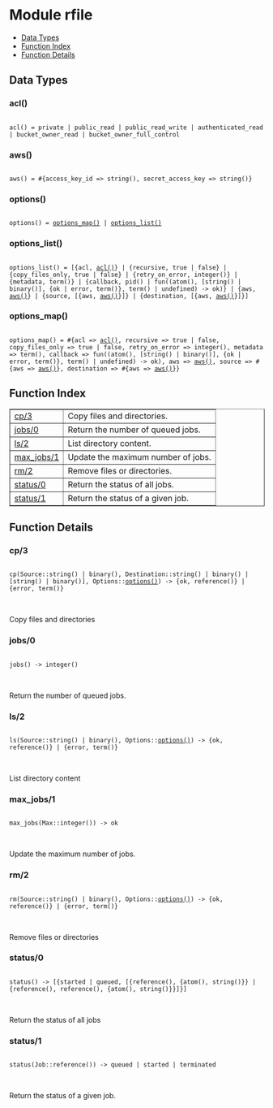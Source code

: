 

# Module rfile #
* [Data Types](#types)
* [Function Index](#index)
* [Function Details](#functions)

<a name="types"></a>

## Data Types ##




### <a name="type-acl">acl()</a> ###


<pre><code>
acl() = private | public_read | public_read_write | authenticated_read | bucket_owner_read | bucket_owner_full_control
</code></pre>




### <a name="type-aws">aws()</a> ###


<pre><code>
aws() = #{access_key_id =&gt; string(), secret_access_key =&gt; string()}
</code></pre>




### <a name="type-options">options()</a> ###


<pre><code>
options() = <a href="#type-options_map">options_map()</a> | <a href="#type-options_list">options_list()</a>
</code></pre>




### <a name="type-options_list">options_list()</a> ###


<pre><code>
options_list() = [{acl, <a href="#type-acl">acl()</a>} | {recursive, true | false} | {copy_files_only, true | false} | {retry_on_error, integer()} | {metadata, term()} | {callback, pid() | fun((atom(), [string() | binary()], {ok | error, term()}, term() | undefined) -&gt; ok)} | {aws, <a href="#type-aws">aws()</a>} | {source, [{aws, <a href="#type-aws">aws()</a>}]} | {destination, [{aws, <a href="#type-aws">aws()</a>}]}]
</code></pre>




### <a name="type-options_map">options_map()</a> ###


<pre><code>
options_map() = #{acl =&gt; <a href="#type-acl">acl()</a>, recursive =&gt; true | false, copy_files_only =&gt; true | false, retry_on_error =&gt; integer(), metadata =&gt; term(), callback =&gt; fun((atom(), [string() | binary()], {ok | error, term()}, term() | undefined) -&gt; ok), aws =&gt; <a href="#type-aws">aws()</a>, source =&gt; #{aws =&gt; <a href="#type-aws">aws()</a>}, destination =&gt; #{aws =&gt; <a href="#type-aws">aws()</a>}}
</code></pre>

<a name="index"></a>

## Function Index ##


<table width="100%" border="1" cellspacing="0" cellpadding="2" summary="function index"><tr><td valign="top"><a href="#cp-3">cp/3</a></td><td>
Copy files and directories.</td></tr><tr><td valign="top"><a href="#jobs-0">jobs/0</a></td><td>
Return the number of queued jobs.</td></tr><tr><td valign="top"><a href="#ls-2">ls/2</a></td><td>
List directory content.</td></tr><tr><td valign="top"><a href="#max_jobs-1">max_jobs/1</a></td><td>
Update the maximum number of jobs.</td></tr><tr><td valign="top"><a href="#rm-2">rm/2</a></td><td>
Remove files or directories.</td></tr><tr><td valign="top"><a href="#status-0">status/0</a></td><td>
Return the status of all jobs.</td></tr><tr><td valign="top"><a href="#status-1">status/1</a></td><td>
Return the status of a given job.</td></tr></table>


<a name="functions"></a>

## Function Details ##

<a name="cp-3"></a>

### cp/3 ###

<pre><code>
cp(Source::string() | binary(), Destination::string() | binary() | [string() | binary()], Options::<a href="#type-options">options()</a>) -&gt; {ok, reference()} | {error, term()}
</code></pre>
<br />

Copy files and directories

<a name="jobs-0"></a>

### jobs/0 ###

<pre><code>
jobs() -&gt; integer()
</code></pre>
<br />

Return the number of queued jobs.

<a name="ls-2"></a>

### ls/2 ###

<pre><code>
ls(Source::string() | binary(), Options::<a href="#type-options">options()</a>) -&gt; {ok, reference()} | {error, term()}
</code></pre>
<br />

List directory content

<a name="max_jobs-1"></a>

### max_jobs/1 ###

<pre><code>
max_jobs(Max::integer()) -&gt; ok
</code></pre>
<br />

Update the maximum number of jobs.

<a name="rm-2"></a>

### rm/2 ###

<pre><code>
rm(Source::string() | binary(), Options::<a href="#type-options">options()</a>) -&gt; {ok, reference()} | {error, term()}
</code></pre>
<br />

Remove files or directories

<a name="status-0"></a>

### status/0 ###

<pre><code>
status() -&gt; [{started | queued, [{reference(), {atom(), string()}} | {reference(), reference(), {atom(), string()}}]}]
</code></pre>
<br />

Return the status of all jobs

<a name="status-1"></a>

### status/1 ###

<pre><code>
status(Job::reference()) -&gt; queued | started | terminated
</code></pre>
<br />

Return the status of a given job.

